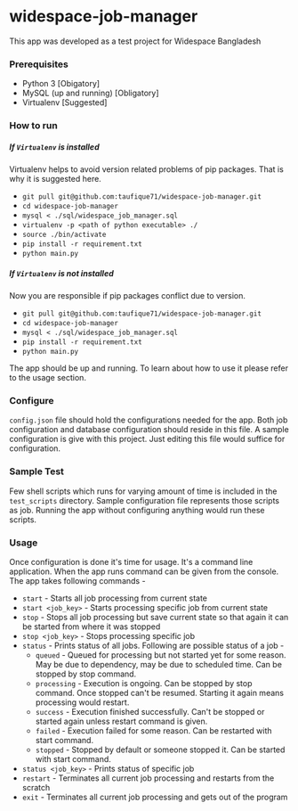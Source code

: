 # widespace-job-manager

This app was developed as a test project for Widespace Bangladesh



### Prerequisites
* Python 3 [Obigatory]
* MySQL (up and running) [Obligatory]
* Virtualenv [Suggested]



### How to run

##### If `Virtualenv` is installed

Virtualenv helps to avoid version related problems of pip packages.
That is why it is suggested here.

* `git pull git@github.com:taufique71/widespace-job-manager.git`
* `cd widespace-job-manager`
* `mysql < ./sql/widespace_job_manager.sql`
* `virtualenv -p <path of python executable> ./`
* `source ./bin/activate`
* `pip install -r requirement.txt`
* `python main.py`

##### If `Virtualenv` is not installed

Now you are responsible if pip packages conflict due to version.

* `git pull git@github.com:taufique71/widespace-job-manager.git`
* `cd widespace-job-manager`
* `mysql < ./sql/widespace_job_manager.sql`
* `pip install -r requirement.txt`
* `python main.py`


The app should be up and running. To learn about how to use it please refer to the usage section.



### Configure
`config.json` file should hold the configurations needed for the app. 
Both job configuration and database configuration should reside in this file.
A sample configuration is give with this project.
Just editing this file would suffice for configuration.



### Sample Test
Few shell scripts which runs for varying amount of time is included in the `test_scripts` directory.
Sample configuration file represents those scripts as job.
Running the app without configuring anything would run these scripts.


### Usage
Once configuration is done it's time for usage.
It's a command line application.
When the app runs command can be given from the console. 
The app takes following commands -
* `start` - Starts all job processing from current state
* `start <job_key>` - Starts processing specific job from current state
* `stop` - Stops all job processing but save current state so that again it can be started from where it was stopped
* `stop <job_key>` - Stops processing specific job
* `status` - Prints status of all jobs. Following are possible status of a job -
    * `queued` - Queued for processing but not started yet for some reason. May be due to dependency, may be due to scheduled time. Can be stopped by stop command.
    * `processing` - Execution is ongoing. Can be stopped by stop command. Once stopped can't be resumed. Starting it again means processing would restart.
    * `success` - Execution finished successfully. Can't be stopped or started again unless restart command is given.
    * `failed` - Execution failed for some reason. Can be restarted with start command.
    * `stopped` - Stopped by default or someone stopped it. Can be started with start command.
* `status <job_key>` - Prints status of specific job
* `restart` - Terminates all current job processing and restarts from the scratch
* `exit` - Terminates all current job processing and gets out of the program
